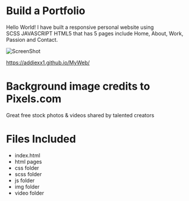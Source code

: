 # Build a Portfolio
  Hello World!
  I have built a responsive personal website using	
  	SCSS
 	JAVASCRIPT
  	HTML5
  that has 5 pages include Home, About, Work, Passion and Contact.
  
  ![ScreenShot](homepage.png)
		
  https://addiexx1.github.io/MyWeb/

# Background image credits to Pixels.com
  Great free stock photos & videos shared by talented creators

# Files Included

* index.html
* html pages
* css folder
* scss folder
* js folder
* img folder
* video folder
